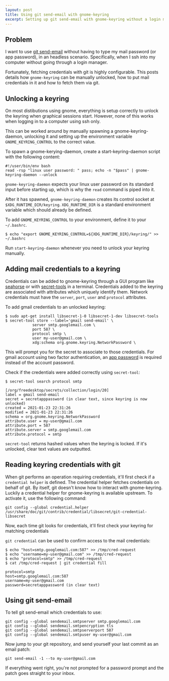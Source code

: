 ```yaml
---
layout: post
title: Using git send-email with gnome-keyring
excerpt: Setting up git send-email with gnome-keyring without a login manager.
---
```


## Problem

I want to use [git send-email](https://git-scm.com/docs/git-send-email) without having to type my mail password (or app password), in an headless scenario. Specifically, when I ssh into my computer without going through a login manager.

Fortunately, fetching credentials with git is highly configurable. This posts details how `gnome-keyring` can be manually unlocked, how to put mail credentials in it and how to fetch them via git.

## Unlocking a keyring

On most distibutions using gnome, everything is setup correctly to unlock the keyring when graphical sessions start. However, none of this works when logging in to a computer using ssh only.

This can be worked around by manually spawning a gnome-keyring-daemon, unlocking it and setting up the environment variable `GNOME_KEYRING_CONTROL` to the correct value.

To spawn a gnome-kerying-daemon, create a start-keyring-daemon script with the following content:

```
#!/user/bin/env bash
read -rsp "linux user password: " pass; echo -n "$pass" | gnome-keyring-daemon --unlock
```

`gnome-keyring-daemon` expects your linux user password on its standard input before starting up, which is why the `read` command is piped into it.

After it has spawned, `gnome-keyring-daemon` creates its control socket at `$XDG_RUNTIME_DIR/keyring`. `XDG_RUNTIME_DIR` is a standard environment variable which should already be defined.

To add `GNOME_KEYRING_CONTROL` to your environment, define it to your `~/.bashrc`.

```
$ echo "export GNOME_KEYRING_CONTROL=${XDG_RUNTIME_DIR}/keyring/" >> ~/.bashrc
```

Run `start-keyring-daemon` whenever you need to unlock your keyring manually.

## Adding mail credentials to a keyring

Credentials can be added to gnome-keyring through a GUI program like [seahorse](https://wiki.gnome.org/Apps/Seahorse/) or with [secret-tools](http://manpages.ubuntu.com/manpages/bionic/man1/secret-tool.1.html) in a terminal. Credentials added to the keyring are associated with attributes which uniquely identify them. Network credentials must have the `server`, `port`, `user` and `protocol` attributes.

To add gmail credentials to an unlocked keyring:

```
$ sudo apt-get install libsecret-1-0 libsecret-1-dev libsecret-tools
$ secret-tool store --label='gmail send-email' \
            server smtp.googlemail.com \
            port 587 \
            protocol smtp \
            user my-user@gmail.com \
            xdg:schema org.gnome.keyring.NetworkPassword \
```

This will prompt you for the secret to associate to those credentials. For gmail account using two factor authentication, an [app password](https://support.google.com/accounts/answer/185833?hl=en) is required instead of the account password.

Check if the credentials were added correctly using `secret-tool`:

```
$ secret-tool search protocol smtp

[/org/freedesktop/secrets/collection/login/20]
label = gmail send-email
secret = secretapppassword (in clear text, since keyring is now unlocked)
created = 2021-01-23 22:31:26
modified = 2021-01-23 22:31:26
schema = org.gnome.keyring.NetworkPassword
attribute.user = my-user@gmail.com
attribute.port = 587
attribute.server = smtp.googlemail.com
attribute.protocol = smtp
```

`secret-tool` returns hashed values when the keyring is locked. If it's unlocked, clear text values are outputted.

## Reading keyring credentials with git

When git performs an operation requiring credentials, it'll first check if a `credential helper` is defined. The credential helper fetches credentials on behalf of git. By itself, git doesn't know how to interact with gnome-keyring. Luckily a credential helper for gnome-keyring is available upstream. To activate it, use the following command:

```
git config --global credential.helper /usr/share/doc/git/contrib/credential/libsecret/git-credential-libsecret
```

Now, each time git looks for credentials, it'll first check your keyring for matching credentials 

`git credential` can be used to confirm access to the mail credentials:

```
$ echo "host=smtp.googlemail.com:587" >> /tmp/cred-request
$ echo "username=my-user@gmail.com" >> /tmp/cred-request
$ echo "protocol=smtp" >> /tmp/cred-request
$ cat /tmp/cred-request | git credential fill

protocol=smtp
host=smtp.googlemail.com:587
username=my-user@gmail.com
password=secretapppassword (in clear text)
```

## Using git send-email
To tell git send-email which credentials to use:

```
git config --global sendemail.smtpserver smtp.googlemail.com
git config --global sendemail.smtpencryption tls
git config --global sendemail.smtpserverport 587
git config --global sendemail.smtpuser my-user@gmail.com
```

Now jump to your git repository, and send yourself your last commit as an email patch:
```
git send-email -1 --to my-user@gmail.com
```

If everything went right, you're not prompted for a password prompt and the patch goes straight to your inbox.

